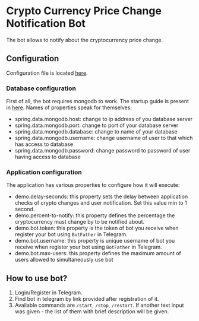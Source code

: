 # Crypto Currency Price Change Notification Bot
The bot allows to notify about the cryptocurrency price change.

## Configuration
Configuration file is located [here](src/main/resources/application.yml).

### Database configuration
First of all, the bot requires mongodb to work. The startup guide is present in [here](provisioning/mongodb).
Names of properties speak for themselves:
- spring.data.mongodb.host: change to ip address of you database server
- spring.data.mongodb.port: change to port of your database server
- spring.data.mongodb.database: change to name of your database
- spring.data.mongodb.username: change username of user to that which has access to database
- spring.data.mongodb.password: change password to password of user having access to database

### Application configuration
The application has various properties to configure how it will execute:
- demo.delay-seconds: this property sets the delay between application checks of crypto changes and user notification. Set this value min to 1 second.
- demo.percent-to-notify: this property defines the percentage the cryptocurrency must change by to be notified about.
- demo.bot.token: this property is the token of bot you receive when register your bot using `BotFather` in Telegram.
- demo.bot.username: this property is unique username of bot you receive when register your bot using `BotFather` in Telegram.
- demo.bot.max-users: this property defines the maximum amount of users allowed to simultaneously use bot

## How to use bot?
1. Login/Register in Telegram.
2. Find bot in telegram by link provided after registration of it.
3. Available commands are `/start`, `/stop`, `/restart`. If another text input was given - the list of them with brief description will be given.